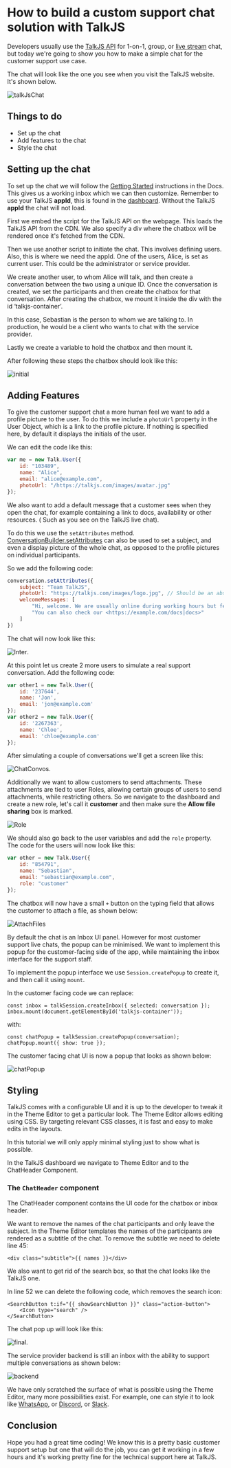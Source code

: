 # How to build a custom support chat solution with TalkJS

Developers usually use the [TalkJS API](https://talkjs.com) for 1-on-1, group, or [live stream](https://talkjs.com/resources/how-to-build-a-live-comments-section-like-youtube-live/) chat, but today we're going to show you how to make a simple chat for the customer support use case.

The chat will look like the one you see when you visit the TalkJS website. It's shown below.

![talkJsChat](./images/tjs-chat.png)

## Things to do

- Set up the chat
- Add features to the chat
- Style the chat

## Setting up the chat

To set up the chat we will follow the [Getting Started](https://talkjs.com/docs/Getting_Started/) instructions in the Docs. This gives us a working inbox which we can then customize. Remember to use your TalkJS **appId**, this is found in the [dashboard](https://talkjs.com/dashboard). Without the TalkJS **appId** the chat will not load.

First we embed the script for the TalkJS API on the webpage. This loads the TalkJS API from the CDN. We also specify a div where the chatbox will be rendered once it's fetched from the CDN.

Then we use another script to initiate the chat. This involves defining users. Also, this is where we need the appId. One of the users, Alice, is set as current user. This could be the administrator or service provider.

We create another user, to whom Alice will talk, and then create a conversation between the two using a unique ID. Once the conversation is created, we set the participants and then create the chatbox for that conversation. After creating the chatbox, we mount it inside the div with the id ‘talkjs-container’.

In this case, Sebastian is the person to whom we are talking to. In production, he would be a client who wants to chat with the service provider.

Lastly we create a variable to hold the chatbox and then mount it.

After following these steps the chatbox should look like this:

![initial](./images/initial.png)

## Adding Features

To give the customer support chat a more human feel we want to add a profile picture to the user. To do this we include a `photoUrl` property in the User Object, which is a link to the profile picture. If nothing is specified here, by default it displays the initials of the user.

We can edit the code like this:

```javascript
var me = new Talk.User({
    id: "103489",
    name: "Alice",
    email: "alice@example.com",
    photoUrl: "/https://talkjs.com/images/avatar.jpg"
});

```

We also want to add a default message that a customer sees when they open the chat, for example containing a link to docs, availability or other resources. ( Such as you see on the TalkJS live chat).

To do this we use the `setAttributes` method. [ConversationBuilder.setAttributes](https://talkjs.com/docs/Reference/JavaScript_Chat_SDK/ConversationBuilder/#ConversationBuilder__setAttributes) can also be used to set a subject, and even a display picture of the whole chat, as opposed to the profile pictures on individual participants.

So we add the following code:

```javascript
conversation.setAttributes({
    subject: "Team TalkJS",
    photoUrl: "https://talkjs.com/images/logo.jpg", // Should be an absolute path
    welcomeMessages: [
        "Hi, welcome. We are usually online during working hours but feel free to leave a message at any time.",
        "You can also check our <https://example.com/docs|docs>" 
    ]
})

```

The chat will now look like this:

![Inter](images/inter.png).

At this point let us create 2 more users to simulate a real support conversation. Add the following code: 

```javascript
var other1 = new Talk.User({
    id: '237644',
    name: 'Jon',
    email: 'jon@example.com'
});
var other2 = new Talk.User({
    id: '2267363',
    name: 'Chloe',
    email: 'chloe@example.com'
});

```

After simulating a couple of conversations we'll get a screen like this:

![ChatConvos](images/chatconvos.png).

Additionally we want to allow customers to send attachments. These attachments are tied to user Roles, allowing certain groups of users to send attachments, while restricting others. So we navigate to the dashboard and create a new role, let's call it **customer** and then make sure the **Allow file sharing** box is marked.

![Role](./images/role.png)

We should also go back to the user variables and add the `role` property. The code for the users will now look like this: 

```javascript
var other = new Talk.User({
    id: "854791",
    name: "Sebastian",
    email: "sebastian@example.com",
    role: "customer"
});

```

The chatbox will now have a small `+` button on the typing field that allows the customer to attach a file, as shown below:

![AttachFiles](./images/attach.png)

By default the chat is an Inbox UI panel. However for most customer support live chats, the popup can be minimised. We want to implement this popup for the customer-facing side of the app, while maintaining the inbox interface for the support staff.

To implement the popup interface we use `Session.createPopup` to create it, and then call it using `mount`.

In the customer facing code we can replace:

```
const inbox = talkSession.createInbox({ selected: conversation });
inbox.mount(document.getElementById('talkjs-container'));
```
with: 

```
const chatPopup = talkSession.createPopup(conversation);
chatPopup.mount({ show: true }); 

```

The customer facing chat UI is now a popup that looks as shown below:

![chatPopup](images/popup.png)

## Styling
TalkJS comes with a configurable UI and it is up to the developer to tweak it in the Theme Editor to get a particular look. The Theme Editor allows editing using CSS. By targeting relevant  CSS classes, it is fast and easy to make edits in the layouts.

In this tutorial we will only apply minimal styling just to show what is possible.

In the TalkJS dashboard we navigate to Theme Editor and to the ChatHeader Component. 

### The `ChatHeader` component

The ChatHeader component contains the UI code for the chatbox or inbox header. 

We want to remove the names of the chat participants and only leave the subject. In the Theme Editor templates the names of the participants are rendered as a subtitle of the chat. To remove the subtitle we need to delete line 45:

```
<div class="subtitle">{{ names }}</div>

```
We also want to get rid of the search box, so that the chat looks like the TalkJS one.

In line 52 we can delete the following code, which removes the search icon:

```
<SearchButton t:if="{{ showSearchButton }}" class="action-button">
    <Icon type="search" />
</SearchButton>
```
The chat pop up will look like this:

![final](./images/final.png).

The service provider backend is still an inbox with the ability to support multiple conversations as shown below:

![backend](./images/backend.png)

We have only scratched the surface of what is possible using the Theme Editor, many more possibilities exist. For example, one can style it to look like [WhatsApp](https://talkjs.com/resources/how-to-build-a-chat-app-that-looks-like-whatsapp-with-the-talkjs-chat-api/), or [Discord](https://talkjs.com/resources/how-to-create-a-chat-similar-to-discord-with-talkjs/), or [Slack](https://talkjs.com/resources/how-to-create-a-slack-like-chatbox-with-talkjs-themes/).


## Conclusion

Hope you had a great time coding! We know this is a pretty basic customer support setup but one that will do the job, you can get it working in a few hours and it's working pretty fine for the technical support here at TalkJS.
